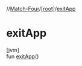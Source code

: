 //[Match-Four](../../index.md)/[[root]](index.md)/[exitApp](exit-app.md)

# exitApp

[jvm]\
fun [exitApp](exit-app.md)()
